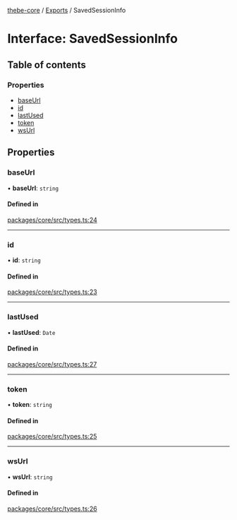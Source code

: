 [thebe-core](../README.md) / [Exports](../modules.md) / SavedSessionInfo

# Interface: SavedSessionInfo

## Table of contents

### Properties

- [baseUrl](SavedSessionInfo.md#baseurl)
- [id](SavedSessionInfo.md#id)
- [lastUsed](SavedSessionInfo.md#lastused)
- [token](SavedSessionInfo.md#token)
- [wsUrl](SavedSessionInfo.md#wsurl)

## Properties

### baseUrl

• **baseUrl**: `string`

#### Defined in

[packages/core/src/types.ts:24](https://github.com/executablebooks/thebe/blob/3f03d48/packages/core/src/types.ts#L24)

___

### id

• **id**: `string`

#### Defined in

[packages/core/src/types.ts:23](https://github.com/executablebooks/thebe/blob/3f03d48/packages/core/src/types.ts#L23)

___

### lastUsed

• **lastUsed**: `Date`

#### Defined in

[packages/core/src/types.ts:27](https://github.com/executablebooks/thebe/blob/3f03d48/packages/core/src/types.ts#L27)

___

### token

• **token**: `string`

#### Defined in

[packages/core/src/types.ts:25](https://github.com/executablebooks/thebe/blob/3f03d48/packages/core/src/types.ts#L25)

___

### wsUrl

• **wsUrl**: `string`

#### Defined in

[packages/core/src/types.ts:26](https://github.com/executablebooks/thebe/blob/3f03d48/packages/core/src/types.ts#L26)
